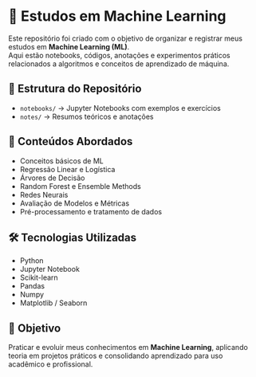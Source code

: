 # 📘 Estudos em Machine Learning  

Este repositório foi criado com o objetivo de organizar e registrar meus estudos em **Machine Learning (ML)**.  
Aqui estão notebooks, códigos, anotações e experimentos práticos relacionados a algoritmos e conceitos de aprendizado de máquina.  

## 📂 Estrutura do Repositório  

- `notebooks/` → Jupyter Notebooks com exemplos e exercícios  
- `notes/` → Resumos teóricos e anotações  

## 🚀 Conteúdos Abordados  

- Conceitos básicos de ML  
- Regressão Linear e Logística  
- Árvores de Decisão  
- Random Forest e Ensemble Methods  
- Redes Neurais  
- Avaliação de Modelos e Métricas  
- Pré-processamento e tratamento de dados  

## 🛠️ Tecnologias Utilizadas  

- Python  
- Jupyter Notebook  
- Scikit-learn  
- Pandas  
- Numpy  
- Matplotlib / Seaborn  

## 🎯 Objetivo  

Praticar e evoluir meus conhecimentos em **Machine Learning**, aplicando teoria em projetos práticos e consolidando aprendizado para uso acadêmico e profissional.  
